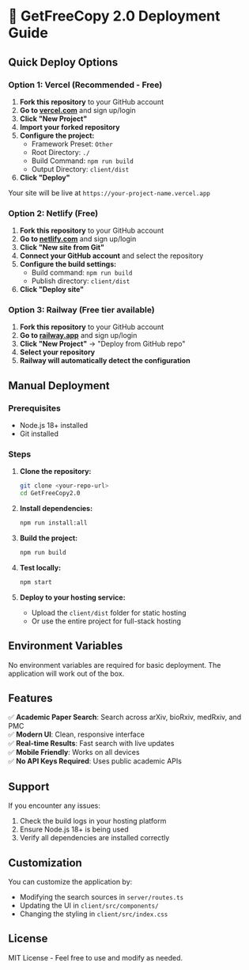 # 🚀 GetFreeCopy 2.0 Deployment Guide

## Quick Deploy Options

### Option 1: Vercel (Recommended - Free)

1. **Fork this repository** to your GitHub account
2. **Go to [vercel.com](https://vercel.com)** and sign up/login
3. **Click "New Project"**
4. **Import your forked repository**
5. **Configure the project:**
   - Framework Preset: `Other`
   - Root Directory: `./`
   - Build Command: `npm run build`
   - Output Directory: `client/dist`
6. **Click "Deploy"**

Your site will be live at `https://your-project-name.vercel.app`

### Option 2: Netlify (Free)

1. **Fork this repository** to your GitHub account
2. **Go to [netlify.com](https://netlify.com)** and sign up/login
3. **Click "New site from Git"**
4. **Connect your GitHub account** and select the repository
5. **Configure the build settings:**
   - Build command: `npm run build`
   - Publish directory: `client/dist`
6. **Click "Deploy site"**

### Option 3: Railway (Free tier available)

1. **Fork this repository** to your GitHub account
2. **Go to [railway.app](https://railway.app)** and sign up/login
3. **Click "New Project"** → "Deploy from GitHub repo"
4. **Select your repository**
5. **Railway will automatically detect the configuration**

## Manual Deployment

### Prerequisites
- Node.js 18+ installed
- Git installed

### Steps

1. **Clone the repository:**
   ```bash
   git clone <your-repo-url>
   cd GetFreeCopy2.0
   ```

2. **Install dependencies:**
   ```bash
   npm run install:all
   ```

3. **Build the project:**
   ```bash
   npm run build
   ```

4. **Test locally:**
   ```bash
   npm start
   ```

5. **Deploy to your hosting service:**
   - Upload the `client/dist` folder for static hosting
   - Or use the entire project for full-stack hosting

## Environment Variables

No environment variables are required for basic deployment. The application will work out of the box.

## Features

✅ **Academic Paper Search**: Search across arXiv, bioRxiv, medRxiv, and PMC  
✅ **Modern UI**: Clean, responsive interface  
✅ **Real-time Results**: Fast search with live updates  
✅ **Mobile Friendly**: Works on all devices  
✅ **No API Keys Required**: Uses public academic APIs  

## Support

If you encounter any issues:
1. Check the build logs in your hosting platform
2. Ensure Node.js 18+ is being used
3. Verify all dependencies are installed correctly

## Customization

You can customize the application by:
- Modifying the search sources in `server/routes.ts`
- Updating the UI in `client/src/components/`
- Changing the styling in `client/src/index.css`

## License

MIT License - Feel free to use and modify as needed.
